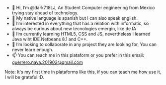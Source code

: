 - 👋 Hi, I’m @dark718LJ, An Student Computer engineering from Mexico trying stay ahead of technology.
- 📘 My native language is spanish but I can also speak english.
- 👀 I’m interested in everything that has a relation with informatic, so always be curious about new tecnologies emergin, like de IA
- 🌱 I’m currently learning HTML5, CSS and JS, nevertheless I learned Java wiht IDE Netbeans 8.1 and C++.
- 💞️ I’m looking to collaborate in any project they are looking for, You can never learn enough.
- 📫 You can reach me in this plataform or you prefer in this email:  guerrero.nava.201903@gmail.com

Note: It's my first time in plataforms like this, if you can teach me how use it,  I will be grateful :D.
